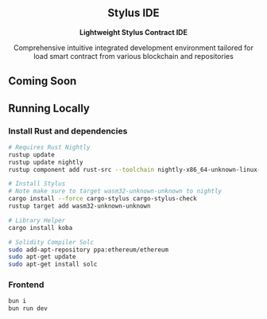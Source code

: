 <p align="center">
  <h2 align="center">Stylus IDE</h2>
  <p align="center"><b>Lightweight Stylus Contract IDE</b></p>
  <p align="center">Comprehensive intuitive integrated development environment tailored for load smart contract from various blockchain and repositories</p>
</p>

## Coming Soon

## Running Locally

### Install Rust and dependencies
```bash
# Requires Rust Nightly
rustup update
rustup update nightly
rustup component add rust-src --toolchain nightly-x86_64-unknown-linux-gnu

# Install Stylus
# Note make sure to target wasm32-unknown-unknown to nightly
cargo install --force cargo-stylus cargo-stylus-check
rustup target add wasm32-unknown-unknown

# Library Helper
cargo install koba

# Solidity Compiler Solc
sudo add-apt-repository ppa:ethereum/ethereum
sudo apt-get update
sudo apt-get install solc
```

### Frontend
```bash
bun i
bun run dev
```